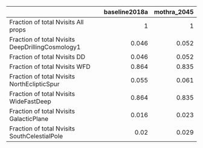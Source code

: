 |                                                  |   baseline2018a |   mothra_2045 |
|:-------------------------------------------------|----------------:|--------------:|
| Fraction of total Nvisits All props              |           1     |         1     |
| Fraction of total Nvisits DeepDrillingCosmology1 |           0.046 |         0.052 |
| Fraction of total Nvisits DD                     |           0.046 |         0.052 |
| Fraction of total Nvisits WFD                    |           0.864 |         0.835 |
| Fraction of total Nvisits NorthEclipticSpur      |           0.055 |         0.061 |
| Fraction of total Nvisits WideFastDeep           |           0.864 |         0.835 |
| Fraction of total Nvisits GalacticPlane          |           0.016 |         0.023 |
| Fraction of total Nvisits SouthCelestialPole     |           0.02  |         0.029 |
